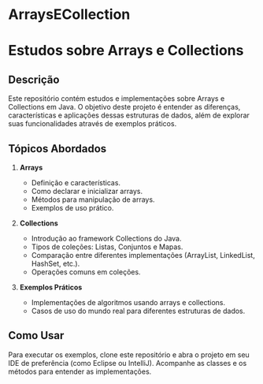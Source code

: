 # ArraysECollection
# Estudos sobre Arrays e Collections

## Descrição
Este repositório contém estudos e implementações sobre Arrays e Collections em Java. O objetivo deste projeto é entender as diferenças, características e aplicações dessas estruturas de dados, além de explorar suas funcionalidades através de exemplos práticos.

## Tópicos Abordados

1. **Arrays**
   - Definição e características.
   - Como declarar e inicializar arrays.
   - Métodos para manipulação de arrays.
   - Exemplos de uso prático.

2. **Collections**
   - Introdução ao framework Collections do Java.
   - Tipos de coleções: Listas, Conjuntos e Mapas.
   - Comparação entre diferentes implementações (ArrayList, LinkedList, HashSet, etc.).
   - Operações comuns em coleções.

3. **Exemplos Práticos**
   - Implementações de algoritmos usando arrays e collections.
   - Casos de uso do mundo real para diferentes estruturas de dados.

## Como Usar
Para executar os exemplos, clone este repositório e abra o projeto em seu IDE de preferência (como Eclipse ou IntelliJ). Acompanhe as classes e os métodos para entender as implementações.
